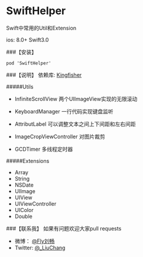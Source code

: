 # SwiftHelper
Swift中常用的Util和Extension

ios: 8.0+
Swift3.0

###【安装】

```
pod 'SwiftHelper'
```

###【说明】
依赖库: [Kingfisher](https://github.com/onevcat/Kingfisher)

#####Utils
- InfiniteScrollView
两个UIImageView实现的无限滚动

- KeyboardManager
一行代码实现键盘监听

- AttributLabel
可以调整文本之间上下间距和左右间距

- ImageCropViewController
对图片裁剪

- GCDTimer
多线程定时器

#####Extensions
- Array
- String
- NSDate
- UIImage
- UIView
- UIViewController
- UIColor
- Double

###【联系我】
如果有问题欢迎大家pull requests

- 微博： [@Fly刘畅](http://weibo.com/liuchang712)
- Twitter: [@_LiuChang](https://twitter.com/_LiuChang)
